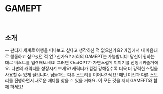 # GAMEPT <br/><br/>
## 소개 <br/>
--
판타지 세계로 여행을 떠나보고 싶다고 생각하신 적 없으신가요? 게임에서 내 마음대로 행동하고 싶으셨던 적 없으신가요?
저희의 GAMEPT는 가능합니다!
당신이 원하는대로 텍스트를 입력해보세요! 그러면 ChatGPT가 자연스럽게 이야기를 진행시켜줄거에요.
나만의 캐릭터를 성장시켜 보세요! 캐릭터가 점점 강해질수록 더욱 더 강력한 스킬을 사용할 수 있게 될겁니다.
남들과는 다른 스토리를 이어나가세요! 매번 이전과 다른 스토리를 진행하면서 새로운 재미를 찾을 수 있을 거에요.
이 모든 것을 저희 GAMEPT와 함께 하세요!
